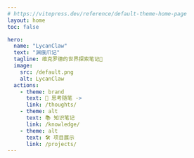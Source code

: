 ```yaml
---
# https://vitepress.dev/reference/default-theme-home-page
layout: home
toc: false

hero:
  name: "LycanClaw"
  text: "渊痕爪记"
  tagline: 维克罗德的世界探索笔记🧭
  image:
    src: /default.png
    alt: LycanClaw
  actions:
    - theme: brand
      text: 🤔 思考随笔 ->
      link: /thoughts/
    - theme: alt
      text: 📚 知识笔记 
      link: /knowledge/
    - theme: alt
      text: 🛠️ 项目展示 
      link: /projects/
---
```


<script setup>
import RecentPosts from './.vitepress/theme/components/home/RecentPosts.vue'
import StatsPanel from './.vitepress/theme/components/home/StatsPanel.vue'
import ContributionHeatmap from './.vitepress/theme/components/home/ContributionHeatmap.vue'
import RecentComments from './.vitepress/theme/components/home/RecentComments.vue'
</script>



<div class="home-container">
  <!-- 左侧主要内容区域 -->
  <div class="home-content-area">
    <!-- 近期动态 -->
    <div class="home-section recent-posts-section">
      <RecentPosts />
    </div>
  </div>
  
  <!-- 右侧边栏 -->
  <div class="home-sidebar">
    <!-- 数据统计 -->
    <div class="home-section stats-section">
      <StatsPanel />
    </div>
    <!-- 贡献热力图 -->
    <div class="home-section heatmap-section">
      <ContributionHeatmap />
    </div>
    <!-- 最新评论 -->
    <div class="home-section comments-section">
      <RecentComments />
    </div>
  </div>
</div>

<style scoped>
/* 主页整体容器 */
.home-container {
  display: grid;
  grid-template-columns: 2fr 1fr; /* 调整左右比例，给右侧更多空间 */
  grid-template-areas: "content sidebar";
  gap: 2rem;
  margin-top: 2rem;
  max-width: 100%;
  overflow-x: hidden;
}

/* 左侧内容区域 */
.home-content-area {
  grid-area: content;
  display: flex;
  flex-direction: column;
  gap: 2rem; /* 每个部分之间的间距 */
  width: 100%;
  min-width: 0; /* 防止内容溢出 */
}

/* 右侧边栏区域 */
.home-sidebar {
  grid-area: sidebar;
  display: flex;
  flex-direction: column;
  width: 100%;
  min-width: 0; /* 防止内容溢出 */
}

/* 确保每个区域占满宽度但不溢出 */
.home-section {
  width: 100%;
  max-width: 100%;
  overflow-x: hidden;
}

/* 移动端适配 - 当宽度小于959px时 */
@media (max-width: 959px) {
  /* 改为单列布局 */
  .home-container {
    grid-template-columns: 1fr; /* 使用1fr而不是2fr */
    grid-template-areas: 
      "content" 
      "sidebar";
    width: 100%;
    padding: 0 1rem;
    box-sizing: border-box;
  }
  
  /* 减少移动端的间距 */
  .home-content-area,
  .home-sidebar {
    gap: 1.5rem;
    width: 100%;
  }
}

/* 小屏幕移动端进一步优化 */
@media (max-width: 480px) {
  .home-container {
    gap: 1rem;
    margin-top: 1.5rem;
    padding: 0 0.5rem;
  }
  
  .home-content-area,
  .home-sidebar {
    gap: 1rem;
  }
}
</style>

